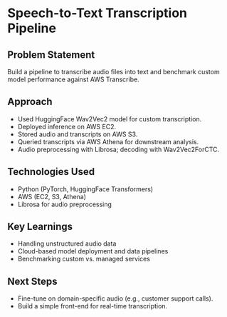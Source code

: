# Speech-to-Text Transcription Pipeline

## Problem Statement
Build a pipeline to transcribe audio files into text and benchmark custom model performance against AWS Transcribe.

## Approach
- Used HuggingFace Wav2Vec2 model for custom transcription.
- Deployed inference on AWS EC2.
- Stored audio and transcripts on AWS S3.
- Queried transcripts via AWS Athena for downstream analysis.
- Audio preprocessing with Librosa; decoding with Wav2Vec2ForCTC.

## Technologies Used
- Python (PyTorch, HuggingFace Transformers)
- AWS (EC2, S3, Athena)
- Librosa for audio preprocessing

## Key Learnings
- Handling unstructured audio data
- Cloud-based model deployment and data pipelines
- Benchmarking custom vs. managed services

## Next Steps
- Fine-tune on domain-specific audio (e.g., customer support calls).
- Build a simple front-end for real-time transcription.
